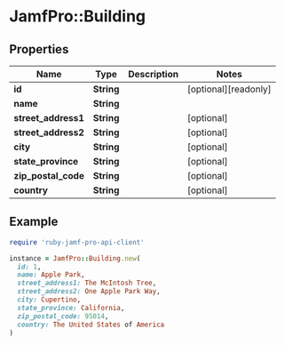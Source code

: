 # JamfPro::Building

## Properties

| Name | Type | Description | Notes |
| ---- | ---- | ----------- | ----- |
| **id** | **String** |  | [optional][readonly] |
| **name** | **String** |  |  |
| **street_address1** | **String** |  | [optional] |
| **street_address2** | **String** |  | [optional] |
| **city** | **String** |  | [optional] |
| **state_province** | **String** |  | [optional] |
| **zip_postal_code** | **String** |  | [optional] |
| **country** | **String** |  | [optional] |

## Example

```ruby
require 'ruby-jamf-pro-api-client'

instance = JamfPro::Building.new(
  id: 1,
  name: Apple Park,
  street_address1: The McIntosh Tree,
  street_address2: One Apple Park Way,
  city: Cupertino,
  state_province: California,
  zip_postal_code: 95014,
  country: The United States of America
)
```

